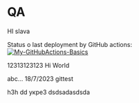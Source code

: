 # QA
HI slava

Status o last deployment by GitHub actions:<br>
[![My-GitHubActions-Basics](https://github.com/Slavik-test-org/QA/actions/workflows/main.yml/badge.svg?branch=main)](https://github.com/Slavik-test-org/QA/actions/workflows/main.yml)

12313123123
Hi World 

abc... 18/7/2023
gittest 

h3h
dd
укре3
dsdsadasdsda
